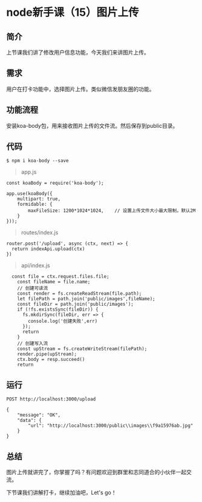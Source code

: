 # node新手课（15）图片上传

## 简介
上节课我们讲了修改用户信息功能，今天我们来讲图片上传。
## 需求
用户在打卡功能中，选择图片上传。类似微信发朋友圈的功能。
## 功能流程
安装koa-body包，用来接收图片上传的文件流。然后保存到public目录。
## 代码
```
$ npm i koa-body --save
```
>app.js
```
const koaBody = require('koa-body');

app.use(koaBody({
    multipart: true,
    formidable: {
        maxFileSize: 1200*1024*1024,	// 设置上传文件大小最大限制，默认2M
    }
}));
```
>routes/index.js
```
router.post('/upload', async (ctx, next) => {
  return indexApi.upload(ctx)
})
```
>api/index.js
```
  const file = ctx.request.files.file;
    const fileName = file.name;
    // 创建可读流
    const render = fs.createReadStream(file.path);
    let filePath = path.join('public/images',fileName);
    const fileDir = path.join('public/images');
    if (!fs.existsSync(fileDir)) {
      fs.mkdirSync(fileDir, err => {
        console.log('创建失败',err)
      });
      return
    }
    // 创建写入流
    const upStream = fs.createWriteStream(filePath);
    render.pipe(upStream);
    ctx.body = resp.succeed()
    return
```

## 运行
```
POST http://localhost:3000/upload
```
```
{
    "message": "OK",
    "data": {
        "url": "http://localhost:3000/public\\images\\f9a15976ab.jpg"
    }
}
```
## 总结
图片上传就讲完了，你掌握了吗？有问题欢迎到群里和志同道合的小伙伴一起交流。

下节课我们讲解打卡，继续加油吧，Let's go！
